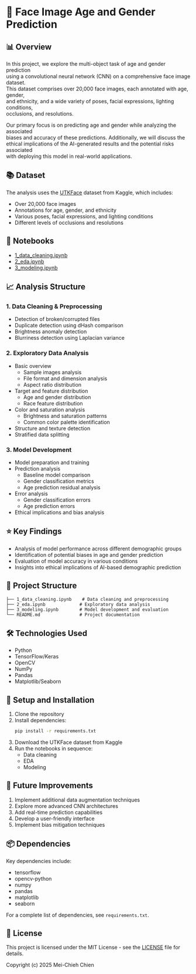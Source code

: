 # 🧠 Face Image Age and Gender Prediction

## 📊 Overview

In this project, we explore the multi-object task of age and gender prediction \
using a convolutional neural network (CNN) on a comprehensive face image dataset. \
This dataset comprises over 20,000 face images, each annotated with age, gender, \
and ethnicity, and a wide variety of poses, facial expressions, lighting conditions, \
occlusions, and resolutions.

Our primary focus is on predicting age and gender while analyzing the associated \
biases and accuracy of these predictions. Additionally, we will discuss the \
ethical implications of the AI-generated results and the potential risks associated \
with deploying this model in real-world applications.

## 📚 Dataset

The analysis uses the [UTKFace](https://www.kaggle.com/datasets/jangedoo/utkface-new) dataset from Kaggle, which includes:

- Over 20,000 face images
- Annotations for age, gender, and ethnicity
- Various poses, facial expressions, and lighting conditions
- Different levels of occlusions and resolutions

## 📗 Notebooks

- [1_data_cleaning.ipynb](https://github.com/MeiChieh/face-image-age-and-gender-prediction/blob/main/1_data_cleaning.ipynb)
- [2_eda.ipynb](https://github.com/MeiChieh/face-image-age-and-gender-prediction/blob/main/2_eda.ipynb)
- [3_modeling.ipynb](https://github.com/MeiChieh/face-image-age-and-gender-prediction/blob/main/3_modeling.ipynb)

## 📈 Analysis Structure

### 1. Data Cleaning & Preprocessing

- Detection of broken/corrupted files
- Duplicate detection using dHash comparison
- Brightness anomaly detection
- Blurriness detection using Laplacian variance

### 2. Exploratory Data Analysis

- Basic overview
  - Sample images analysis
  - File format and dimension analysis
  - Aspect ratio distribution
- Target and feature distribution
  - Age and gender distribution
  - Race feature distribution
- Color and saturation analysis
  - Brightness and saturation patterns
  - Common color palette identification
- Structure and texture detection
- Stratified data splitting

### 3. Model Development

- Model preparation and training
- Prediction analysis
  - Baseline model comparison
  - Gender classification metrics
  - Age prediction residual analysis
- Error analysis
  - Gender classification errors
  - Age prediction errors
- Ethical implications and bias analysis

## ⭐ Key Findings

- Analysis of model performance across different demographic groups
- Identification of potential biases in age and gender prediction
- Evaluation of model accuracy in various conditions
- Insights into ethical implications of AI-based demographic prediction

## 📁 Project Structure

```
├── 1_data_cleaning.ipynb    # Data cleaning and preprocessing
├── 2_eda.ipynb             # Exploratory data analysis
├── 3_modeling.ipynb        # Model development and evaluation
└── README.md               # Project documentation
```

## 🛠️ Technologies Used

- Python
- TensorFlow/Keras
- OpenCV
- NumPy
- Pandas
- Matplotlib/Seaborn

## 🚀 Setup and Installation

1. Clone the repository
2. Install dependencies:
   ```bash
   pip install -r requirements.txt
   ```
3. Download the UTKFace dataset from Kaggle
4. Run the notebooks in sequence:
   - Data cleaning
   - EDA
   - Modeling


## 🔄 Future Improvements

1. Implement additional data augmentation techniques
2. Explore more advanced CNN architectures
3. Add real-time prediction capabilities
4. Develop a user-friendly interface
5. Implement bias mitigation techniques

## 📦 Dependencies

Key dependencies include:

- tensorflow
- opencv-python
- numpy
- pandas
- matplotlib
- seaborn

For a complete list of dependencies, see `requirements.txt`.

## 📄 License

This project is licensed under the MIT License - see the [LICENSE](LICENSE) file for details.

Copyright (c) 2025 Mei-Chieh Chien
